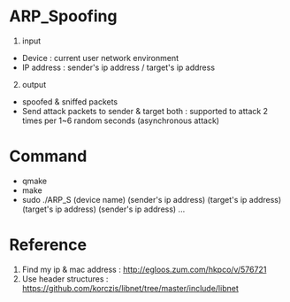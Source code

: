 # ARP_Spoofing
1. input
- Device : current user network environment
- IP address : sender's ip address / target's ip address
2. output
- spoofed & sniffed packets
- Send attack packets to sender & target both : supported to attack 2 times per 1~6 random seconds (asynchronous attack)

# Command
- qmake
- make
- sudo ./ARP_S (device name) (sender's ip address) (target's ip address) (target's ip address) (sender's ip address) ...

# Reference
1. Find my ip & mac address : http://egloos.zum.com/hkpco/v/576721
2. Use header structures : https://github.com/korczis/libnet/tree/master/include/libnet
